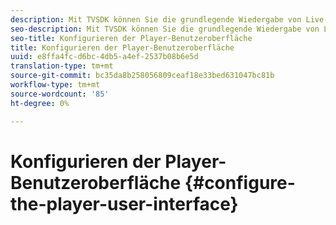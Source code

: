 ```yaml
---
description: Mit TVSDK können Sie die grundlegende Wiedergabe von Live- und Video On Demand (VOD) steuern. TVSDK stellt Methoden und Eigenschaften für die Player-Instanz bereit, die Sie zum Konfigurieren der Player-Benutzeroberfläche verwenden können.
seo-description: Mit TVSDK können Sie die grundlegende Wiedergabe von Live- und Video On Demand (VOD) steuern. TVSDK stellt Methoden und Eigenschaften für die Player-Instanz bereit, die Sie zum Konfigurieren der Player-Benutzeroberfläche verwenden können.
seo-title: Konfigurieren der Player-Benutzeroberfläche
title: Konfigurieren der Player-Benutzeroberfläche
uuid: e8ffa4fc-d6bc-4db5-a4ef-2537b08b6e5d
translation-type: tm+mt
source-git-commit: bc35da8b258056809ceaf18e33bed631047bc81b
workflow-type: tm+mt
source-wordcount: '85'
ht-degree: 0%

---
```



# Konfigurieren der Player-Benutzeroberfläche {#configure-the-player-user-interface}
